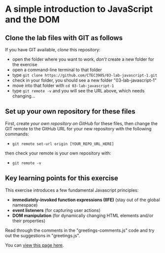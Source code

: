 # A simple introduction to JavaScript and the DOM

## Clone the lab files with GIT as follows

If you have GIT available, *clone* this repository:

- open the folder where you want to work, *don't* create a new folder for the exercise
- open a command-line terminal to that folder
- type `git clone https://github.com/CTEC3905/03-lab-javascript-1.git`
- check in your folder, you should see a new folder "03-lab-javascript-1"
- move into that folder with `cd 03-lab-javascript-1`
- type `git remote -v` and you will see the URL above, which needs changing…

## Set up your own repository for these files

First, create *your own repository on GitHub* for these files, then change the GIT remote to the GitHub URL for your new repository with the following commands:

- `git remote set-url origin [YOUR_REPO_URL_HERE]`

then check your remote is your own repository with:

- `git remote -v`

## Key learning points for this exercise

This exercise introduces a few fundamental Javascript principles:

- **immediately-invoked function expressions (IIFE)** (stay out of the global namespace)
- **event listeners** (for capturing user actions)
- **DOM manipulation** (for dynamically changing HTML elements and/or their properties)

Read through the comments in the "greetings-comments.js" code and try out the suggestions in "greetings.js".

You can [view this page here](https://ctec3905.github.io/03-lab-javascript-1/).